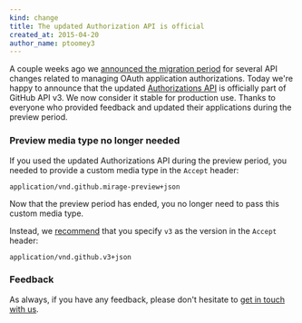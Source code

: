 ```yaml
---
kind: change
title: The updated Authorization API is official
created_at: 2015-04-20
author_name: ptoomey3
---
```


A couple weeks ago we
[announced the migration period][migration-period-removing-authorizations-token]
for several API changes related to managing OAuth application authorizations.
Today we're happy to announce that the updated [Authorizations API][docs] is
officially part of GitHub API v3. We now consider it stable for production use.
Thanks to everyone who provided feedback and updated their applications during
the preview period.

### Preview media type no longer needed

If you used the updated Authorizations API during the preview period, you needed
to provide a custom media type in the `Accept` header:

    application/vnd.github.mirage-preview+json

Now that the preview period has ended, you no longer need to pass this custom
media type.

Instead, we [recommend][media-types] that you specify `v3` as the version in the
`Accept` header:

    application/vnd.github.v3+json

### Feedback

As always, if you have any feedback, please don't hesitate to
[get in touch with us][contact].

[migration-period-removing-authorizations-token]: /changes/2015-02-20-migration-period-removing-authorizations-token
[docs]: /v3/oauth_authorizations
[media-types]: /v3/media
[contact]: https://github.com/contact?form[subject]=Removing+authorizations+token
